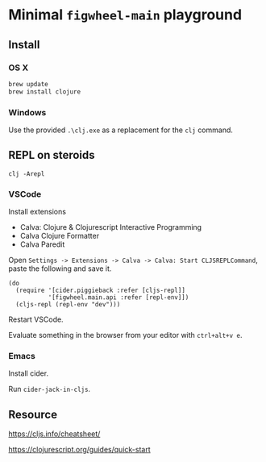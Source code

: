 # Minimal `figwheel-main` playground

## Install

### OS X

```sh
brew update
brew install clojure
```

### Windows

Use the provided `.\clj.exe` as a replacement for the `clj` command.

## REPL on steroids

```
clj -Arepl
```

### VSCode

Install extensions

- Calva: Clojure & Clojurescript Interactive Programming
- Calva Clojure Formatter
- Calva Paredit

Open `Settings -> Extensions -> Calva -> Calva: Start CLJSREPLCommand`, paste the following and save it.

```
(do
  (require '[cider.piggieback :refer [cljs-repl]]
           '[figwheel.main.api :refer [repl-env]])
  (cljs-repl (repl-env "dev")))
```

Restart VSCode.

Evaluate something in the browser from your editor with `ctrl+alt+v e`.

### Emacs

Install cider.

Run `cider-jack-in-cljs`.

## Resource

https://cljs.info/cheatsheet/

https://clojurescript.org/guides/quick-start
